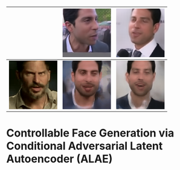 |   |![alt-text-2](demo/source_0.png "Source")|![alt-text-4](demo/source_1.png "Source")|
|:-:|:-:|:-:|
|![alt-text-1](demo/target.gif "Target")|![alt-text-3](demo/result_0.gif "Result")|![alt-text-5](demo/result_1.gif "Result")|

# Controllable Face Generation via Conditional Adversarial Latent Autoencoder (ALAE)
